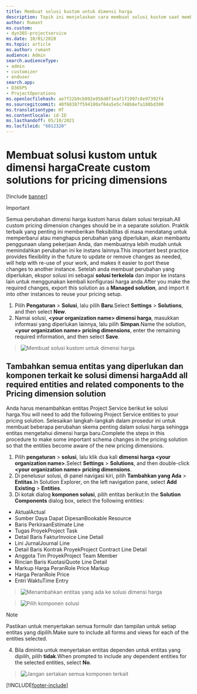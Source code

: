```yaml
---
title: Membuat solusi kustom untuk dimensi harga
description: Topik ini menjelaskan cara membuat solusi kustom saat membuat dimensi harga kustom.
author: Rumant
ms.custom:
- dyn365-projectservice
ms.date: 10/01/2020
ms.topic: article
ms.author: rumant
audience: Admin
search.audienceType:
- admin
- customizer
- enduser
search.app:
- D365PS
- ProjectOperations
ms.openlocfilehash: ae7f22b9cb092e956d0f1eaf1f1997c8e97392f4
ms.sourcegitcommit: 40f68387f594180af64a5e5c748b6efa188bd300
ms.translationtype: HT
ms.contentlocale: id-ID
ms.lasthandoff: 05/10/2021
ms.locfileid: "6012320"
---
```

# <a name="create-custom-solutions-for-pricing-dimensions"></a><span data-ttu-id="d044b-103">Membuat solusi kustom untuk dimensi harga</span><span class="sxs-lookup"><span data-stu-id="d044b-103">Create custom solutions for pricing dimensions</span></span>

[!include [banner](../includes/psa-now-project-operations.md)]

> [!IMPORTANT]
> <span data-ttu-id="d044b-104">Semua perubahan dimensi harga kustom harus dalam solusi terpisah.</span><span class="sxs-lookup"><span data-stu-id="d044b-104">All custom pricing dimension changes should be in a separate solution.</span></span> <span data-ttu-id="d044b-105">Praktik terbaik yang penting ini memberikan fleksibilitas di masa mendatang untuk memperbarui atau menghapus perubahan yang diperlukan, akan membantu penggunaan ulang pekerjaan Anda, dan membuatnya lebih mudah untuk memindahkan perubahan ini ke instans lainnya.</span><span class="sxs-lookup"><span data-stu-id="d044b-105">This important best practice provides flexibility in the future to update or remove changes as needed, will help with re-use of your work, and makes it easier to port these changes to another instance.</span></span> <span data-ttu-id="d044b-106">Setelah anda membuat perubahan yang diperlukan, ekspor solusi ini sebagai **solusi terkelola** dan impor ke instans lain untuk menggunakan kembali konfigurasi harga anda.</span><span class="sxs-lookup"><span data-stu-id="d044b-106">After you make the required changes, export this solution as a **Managed solution**, and import it into other instances to reuse your pricing setup.</span></span>

1. <span data-ttu-id="d044b-107">Pilih **Pengaturan** > **Solusi**, lalu pilih **Baru**.</span><span class="sxs-lookup"><span data-stu-id="d044b-107">Select **Settings** > **Solutions**, and then select **New**.</span></span> 
2. <span data-ttu-id="d044b-108">Namai solusi, **\<your organization name> dimensi harga**, masukkan informasi yang diperlukan lainnya, lalu pilih **Simpan**.</span><span class="sxs-lookup"><span data-stu-id="d044b-108">Name the solution, **\<your organization name> pricing dimensions**, enter the remaining required information, and then select **Save**.</span></span>

> ![Membuat solusi kustom untuk dimensi harga](media/Creation-of-custom-pricing-dimension-solution.PNG)
  
## <a name="add-all-required-entities-and-related-components-to-the-pricing-dimension-solution"></a><span data-ttu-id="d044b-110">Tambahkan semua entitas yang diperlukan dan komponen terkait ke solusi dimensi harga</span><span class="sxs-lookup"><span data-stu-id="d044b-110">Add all required entities and related components to the Pricing dimension solution</span></span>
<span data-ttu-id="d044b-111">Anda harus menambahkan entitas Project Service berikut ke solusi harga.</span><span class="sxs-lookup"><span data-stu-id="d044b-111">You will need to add the following Project Service entities to your pricing solution.</span></span> <span data-ttu-id="d044b-112">Selesaikan langkah-langkah dalam prosedur ini untuk membuat beberapa perubahan skema penting dalam solusi harga sehingga entitas mengetahui dimensi harga baru.</span><span class="sxs-lookup"><span data-stu-id="d044b-112">Complete the steps in this procedure to make some important schema changes in the pricing solution so that the entities become aware of the new pricing dimensions.</span></span>

1. <span data-ttu-id="d044b-113">Pilih **pengaturan** > **solusi**, lalu klik dua kali **dimensi harga \<your organization name>**.</span><span class="sxs-lookup"><span data-stu-id="d044b-113">Select **Settings** > **Solutions**, and then double-click **\<your organization name> pricing dimensions**.</span></span> 
2. <span data-ttu-id="d044b-114">Di penelusur solusi, di panel navigasi kiri, pilih **Tambahkan yang Ada** > **Entitas**.</span><span class="sxs-lookup"><span data-stu-id="d044b-114">In Solution Explorer, on the left navigation pane, select **Add Existing** > **Entities**.</span></span>
3. <span data-ttu-id="d044b-115">Di kotak dialog **komponen solusi**, pilih entitas berikut:</span><span class="sxs-lookup"><span data-stu-id="d044b-115">In the **Solution Components** dialog box, select the following entities:</span></span>

- <span data-ttu-id="d044b-116">Aktual</span><span class="sxs-lookup"><span data-stu-id="d044b-116">Actual</span></span>
- <span data-ttu-id="d044b-117">Sumber Daya Dapat Dipesan</span><span class="sxs-lookup"><span data-stu-id="d044b-117">Bookable Resource</span></span>
- <span data-ttu-id="d044b-118">Baris Perkiraan</span><span class="sxs-lookup"><span data-stu-id="d044b-118">Estimate Line</span></span>
- <span data-ttu-id="d044b-119">Tugas Proyek</span><span class="sxs-lookup"><span data-stu-id="d044b-119">Project Task</span></span>
- <span data-ttu-id="d044b-120">Detail Baris Faktur</span><span class="sxs-lookup"><span data-stu-id="d044b-120">Invoice Line Detail</span></span>
- <span data-ttu-id="d044b-121">Lini Jurnal</span><span class="sxs-lookup"><span data-stu-id="d044b-121">Journal Line</span></span>
- <span data-ttu-id="d044b-122">Detail Baris Kontrak Proyek</span><span class="sxs-lookup"><span data-stu-id="d044b-122">Project Contract Line Detail</span></span>
- <span data-ttu-id="d044b-123">Anggota Tim Proyek</span><span class="sxs-lookup"><span data-stu-id="d044b-123">Project Team Member</span></span>
- <span data-ttu-id="d044b-124">Rincian Baris Kuotasi</span><span class="sxs-lookup"><span data-stu-id="d044b-124">Quote Line Detail</span></span>
- <span data-ttu-id="d044b-125">Markup Harga Peran</span><span class="sxs-lookup"><span data-stu-id="d044b-125">Role Price Markup</span></span>
- <span data-ttu-id="d044b-126">Harga Peran</span><span class="sxs-lookup"><span data-stu-id="d044b-126">Role Price</span></span> 
- <span data-ttu-id="d044b-127">Entri Waktu</span><span class="sxs-lookup"><span data-stu-id="d044b-127">Time Entry</span></span> 

> ![Menambahkan entitas yang ada ke solusi dimensi harga](media/Existing-entities-to-PD-solution.png)

> ![Pilih komponen solusi](media/Dimension-Components.png)

> [!NOTE]
> <span data-ttu-id="d044b-130">Pastikan untuk menyertakan semua formulir dan tampilan untuk setiap entitas yang dipilih.</span><span class="sxs-lookup"><span data-stu-id="d044b-130">Make sure to include all forms and views for each of the entities selected.</span></span>

4. <span data-ttu-id="d044b-131">Bila diminta untuk menyertakan entitas dependen untuk entitas yang dipilih, pilih **tidak**.</span><span class="sxs-lookup"><span data-stu-id="d044b-131">When prompted to include any dependent entities for the selected entities, select **No**.</span></span>

> ![Jangan sertakan semua komponen terkait](media/Do-not-include-required.png)




[!INCLUDE[footer-include](../includes/footer-banner.md)]